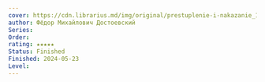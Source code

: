 ```yaml
---
cover: https://cdn.librarius.md/img/original/prestuplenie-i-nakazanie_1539881499.jpg
author: Фёдор Михайлович Достоевский
Series: 
Order: 
rating: ★★★★★
Status: Finished
Finished: 2024-05-23
Level:
---
```









